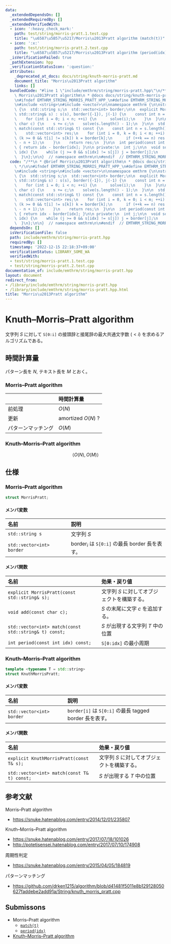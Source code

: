 ```yaml
---
data:
  _extendedDependsOn: []
  _extendedRequiredBy: []
  _extendedVerifiedWith:
  - icon: ':heavy_check_mark:'
    path: test/string/morris-pratt.1.test.cpp
    title: "\u6587\u5B57\u5217/Morris\u2013Pratt algorithm (match(t))"
  - icon: ':x:'
    path: test/string/morris-pratt.2.test.cpp
    title: "\u6587\u5B57\u5217/Morris\u2013Pratt algorithm (period(idx))"
  _isVerificationFailed: true
  _pathExtension: hpp
  _verificationStatusIcon: ':question:'
  attributes:
    _deprecated_at_docs: docs/string/knuth-morris-pratt.md
    document_title: "Morris\u2013Pratt algorithm"
    links: []
  bundledCode: "#line 1 \"include/emthrm/string/morris-pratt.hpp\"\n/**\n * @brief\
    \ Morris\u2013Pratt algorithm\n * @docs docs/string/knuth-morris-pratt.md\n */\n\
    \n#ifndef EMTHRM_STRING_MORRIS_PRATT_HPP_\n#define EMTHRM_STRING_MORRIS_PRATT_HPP_\n\
    \n#include <string>\n#include <vector>\n\nnamespace emthrm {\n\nstruct MorrisPratt\
    \ {\n  std::string s;\n  std::vector<int> border;\n\n  explicit MorrisPratt(const\
    \ std::string& s) : s(s), border({-1}), j(-1) {\n    const int n = s.length();\n\
    \    for (int i = 0; i < n; ++i) {\n      solve(i);\n    }\n  }\n\n  void add(const\
    \ char c) {\n    s += c;\n    solve(s.length() - 1);\n  }\n\n  std::vector<int>\
    \ match(const std::string& t) const {\n    const int n = s.length(), m = t.length();\n\
    \    std::vector<int> res;\n    for (int i = 0, k = 0; i < m; ++i) {\n      while\
    \ (k >= 0 && t[i] != s[k]) k = border[k];\n      if (++k == n) res.emplace_back(i\
    \ - n + 1);\n    }\n    return res;\n  }\n\n  int period(const int idx) const\
    \ { return idx - border[idx]; }\n\n private:\n  int j;\n\n  void solve(const int\
    \ idx) {\n    while (j >= 0 && s[idx] != s[j]) j = border[j];\n    border.emplace_back(++j);\n\
    \  }\n};\n\n}  // namespace emthrm\n\n#endif  // EMTHRM_STRING_MORRIS_PRATT_HPP_\n"
  code: "/**\n * @brief Morris\u2013Pratt algorithm\n * @docs docs/string/knuth-morris-pratt.md\n\
    \ */\n\n#ifndef EMTHRM_STRING_MORRIS_PRATT_HPP_\n#define EMTHRM_STRING_MORRIS_PRATT_HPP_\n\
    \n#include <string>\n#include <vector>\n\nnamespace emthrm {\n\nstruct MorrisPratt\
    \ {\n  std::string s;\n  std::vector<int> border;\n\n  explicit MorrisPratt(const\
    \ std::string& s) : s(s), border({-1}), j(-1) {\n    const int n = s.length();\n\
    \    for (int i = 0; i < n; ++i) {\n      solve(i);\n    }\n  }\n\n  void add(const\
    \ char c) {\n    s += c;\n    solve(s.length() - 1);\n  }\n\n  std::vector<int>\
    \ match(const std::string& t) const {\n    const int n = s.length(), m = t.length();\n\
    \    std::vector<int> res;\n    for (int i = 0, k = 0; i < m; ++i) {\n      while\
    \ (k >= 0 && t[i] != s[k]) k = border[k];\n      if (++k == n) res.emplace_back(i\
    \ - n + 1);\n    }\n    return res;\n  }\n\n  int period(const int idx) const\
    \ { return idx - border[idx]; }\n\n private:\n  int j;\n\n  void solve(const int\
    \ idx) {\n    while (j >= 0 && s[idx] != s[j]) j = border[j];\n    border.emplace_back(++j);\n\
    \  }\n};\n\n}  // namespace emthrm\n\n#endif  // EMTHRM_STRING_MORRIS_PRATT_HPP_\n"
  dependsOn: []
  isVerificationFile: false
  path: include/emthrm/string/morris-pratt.hpp
  requiredBy: []
  timestamp: '2022-12-15 22:18:37+09:00'
  verificationStatus: LIBRARY_SOME_WA
  verifiedWith:
  - test/string/morris-pratt.1.test.cpp
  - test/string/morris-pratt.2.test.cpp
documentation_of: include/emthrm/string/morris-pratt.hpp
layout: document
redirect_from:
- /library/include/emthrm/string/morris-pratt.hpp
- /library/include/emthrm/string/morris-pratt.hpp.html
title: "Morris\u2013Pratt algorithm"
---
```

# Knuth–Morris–Pratt algorithm

文字列 $S$ に対して `S[0:i]` の接頭辞と接尾辞の最大共通文字数 ($< i$) を求めるアルゴリズムである。


## 時間計算量

パターン長を $N$, テキスト長を $M$ とおく。

### Morris–Pratt algorithm

||時間計算量|
|:--|:--|
|前処理|$O(N)$|
|更新|amortized $O(N)$ ?|
|パターンマッチング|$O(M)$|

### Knuth–Morris–Pratt algorithm

$$
  \langle O(N), O(M) \rangle
$$


## 仕様

### Morris–Pratt algorithm

```cpp
struct MorrisPratt;
```

#### メンバ変数

|名前|説明|
|:--|:--|
|`std::string s`|文字列 $S$|
|`std::vector<int> border`|$\mathrm{border}_i$ は `S[0:i]` の最長 border 長を表す。|

#### メンバ関数

|名前|効果・戻り値|
|:--|:--|
|`explicit MorrisPratt(const std::string& s);`|文字列 $S$ に対してオブジェクトを構築する。|
|`void add(const char c);`|$S$ の末尾に文字 $c$ を追加する。|
|`std::vector<int> match(const std::string& t) const;`|$S$ が出現する文字列 $T$ 中の位置|
|`int period(const int idx) const;`|`S[0:idx]` の最小周期|


### Knuth–Morris–Pratt algorithm

```cpp
template <typename T = std::string>
struct KnuthMorrisPratt;
```

#### メンバ変数

|名前|説明|
|:--|:--|
|`std::vector<int> border`|`border[i]` は `S[0:i]` の最長 tagged border 長を表す。|

#### メンバ関数

|名前|効果・戻り値|
|:--|:--|
|`explicit KnuthMorrisPratt(const T& s);`|文字列 $S$ に対してオブジェクトを構築する。|
|`std::vector<int> match(const T& t) const;`|$S$ が出現する $T$ 中の位置|


## 参考文献

Morris–Pratt algorithm
- https://snuke.hatenablog.com/entry/2014/12/01/235807

Knuth–Morris–Pratt algorithm
- https://snuke.hatenablog.com/entry/2017/07/18/101026
- http://potetisensei.hatenablog.com/entry/2017/07/10/174908

周期性判定
- https://snuke.hatenablog.com/entry/2015/04/05/184819

パターンマッチング
- https://github.com/drken1215/algorithm/blob/d41481f5011e8b129128050627faddebe2add91a/String/knuth_morris_pratt.cpp


## Submissons

- Morris–Pratt algorithm
  - [`match(t)`](https://onlinejudge.u-aizu.ac.jp/solutions/problem/ALDS1_14_B/review/4086469/emthrm/C++14)
  - [`period(idx)`](https://codeforces.com/contest/1138/submission/68089639)
- [Knuth–Morris–Pratt algorithm](https://onlinejudge.u-aizu.ac.jp/solutions/problem/ALDS1_14_B/review/4086467/emthrm/C++14)
